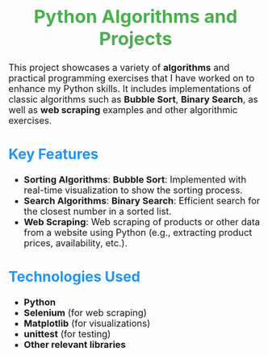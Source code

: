 <h1 style="font-size: 36px; text-align: center; color: #4CAF50;">Python Algorithms and Projects</h1>

<p style="font-size: 18px;">This project showcases a variety of <strong>algorithms</strong> and practical programming exercises that I have worked on to enhance my Python skills. It includes implementations of classic algorithms such as <strong>Bubble Sort</strong>, <strong>Binary Search</strong>, as well as <strong>web scraping</strong> examples and other algorithmic exercises.</p>

<h2 style="font-size: 28px; color: #2196F3;">Key Features</h2>

<ul style="font-size: 18px;">
    <li><strong>Sorting Algorithms</strong>: <strong>Bubble Sort</strong>: Implemented with real-time visualization to show the sorting process.</li>
    <li><strong>Search Algorithms</strong>: <strong>Binary Search</strong>: Efficient search for the closest number in a sorted list.</li>
    <li><strong>Web Scraping</strong>: Web scraping of products or other data from a website using Python (e.g., extracting product prices, availability, etc.).</li>
</ul>

<h2 style="font-size: 28px; color: #2196F3;">Technologies Used</h2>

<ul style="font-size: 18px;">
    <li><strong>Python</strong></li>
    <li><strong>Selenium</strong> (for web scraping)</li>
    <li><strong>Matplotlib</strong> (for visualizations)</li>
    <li><strong>unittest</strong> (for testing)</li>
    <li><strong>Other relevant libraries</strong></li>
</ul>

